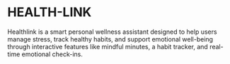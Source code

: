 # HEALTH-LINK
Healthlink is a smart personal wellness assistant designed to help users manage stress, track healthy habits, and support emotional well-being through interactive features like mindful minutes, a habit tracker, and real-time emotional check-ins.
